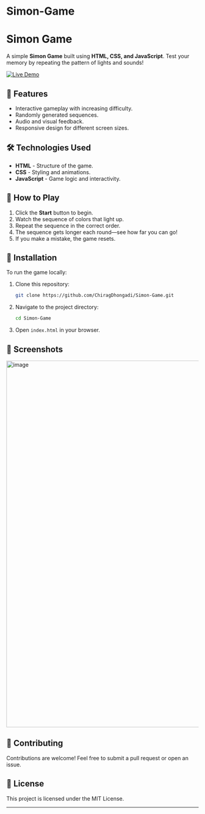 # Simon-Game
# Simon Game

A simple **Simon Game** built using **HTML, CSS, and JavaScript**. Test your memory by repeating the pattern of lights and sounds!

[![Live Demo](https://img.shields.io/badge/Simon%20Game-Live%20Demo-blue?logo=gamepad)](https://chiragdhongadi.github.io/Simon-Game/)


## 📌 Features
- Interactive gameplay with increasing difficulty.
- Randomly generated sequences.
- Audio and visual feedback.
- Responsive design for different screen sizes.

## 🛠️ Technologies Used
- **HTML** - Structure of the game.
- **CSS** - Styling and animations.
- **JavaScript** - Game logic and interactivity.

## 🚀 How to Play
1. Click the **Start** button to begin.
2. Watch the sequence of colors that light up.
3. Repeat the sequence in the correct order.
4. The sequence gets longer each round—see how far you can go!
5. If you make a mistake, the game resets.

## 📂 Installation
To run the game locally:

1. Clone this repository:
   ```sh
   git clone https://github.com/ChiragDhongadi/Simon-Game.git
   ```
2. Navigate to the project directory:
   ```sh
   cd Simon-Game
   ```
3. Open `index.html` in your browser.

## 🎨 Screenshots
<img width="960" alt="image" src="https://github.com/user-attachments/assets/e2e790fc-4ec4-4dd8-a0c2-337be2762edc" />


## 🤝 Contributing
Contributions are welcome! Feel free to submit a pull request or open an issue.

## 📜 License
This project is licensed under the MIT License.

---


